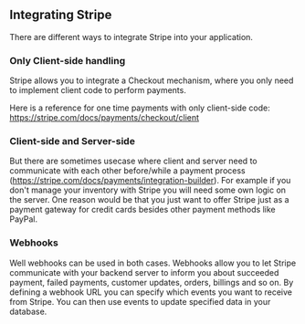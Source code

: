 
## Integrating Stripe
There are different ways to integrate Stripe into your application.

### Only Client-side handling
Stripe allows you to integrate a Checkout mechanism, where you only need to implement client code to perform payments.

Here is a reference for one time payments with only client-side code: https://stripe.com/docs/payments/checkout/client

### Client-side and Server-side
But there are sometimes usecase where client and server need to communicate with each other before/while a payment process (https://stripe.com/docs/payments/integration-builder). For example if you don't manage your inventory with Stripe you will need some own logic on the server. One reason would be that you just want to offer Stripe just as a payment gateway for credit cards besides other payment methods like PayPal.

### Webhooks
Well webhooks can be used in both cases. Webhooks allow you to let Stripe communicate with your backend server to inform you about succeeded payment, failed payments, customer updates, orders, billings and so on. By defining a webhook URL you can specify which events you want to receive from Stripe. You can then use events to update specified data in your database.
